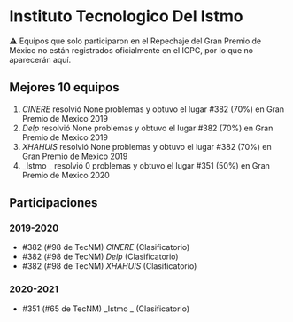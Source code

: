 # Instituto Tecnologico Del Istmo

:warning: Equipos que solo participaron en el Repechaje del Gran Premio de México no están registrados oficialmente en el ICPC, por lo que no aparecerán aquí.

## Mejores 10 equipos

1. _CINERE_ resolvió None problemas y obtuvo el lugar #382 (70%) en Gran Premio de Mexico 2019
1. _Delp_ resolvió None problemas y obtuvo el lugar #382 (70%) en Gran Premio de Mexico 2019
1. _XHAHUIS_ resolvió None problemas y obtuvo el lugar #382 (70%) en Gran Premio de Mexico 2019
1. _Istmo _ resolvió 0 problemas y obtuvo el lugar #351 (50%) en Gran Premio de Mexico 2020

## Participaciones

### 2019-2020

- #382 (#98 de TecNM) _CINERE_ (Clasificatorio)
- #382 (#98 de TecNM) _Delp_ (Clasificatorio)
- #382 (#98 de TecNM) _XHAHUIS_ (Clasificatorio)

### 2020-2021

- #351 (#65 de TecNM) _Istmo _ (Clasificatorio)



